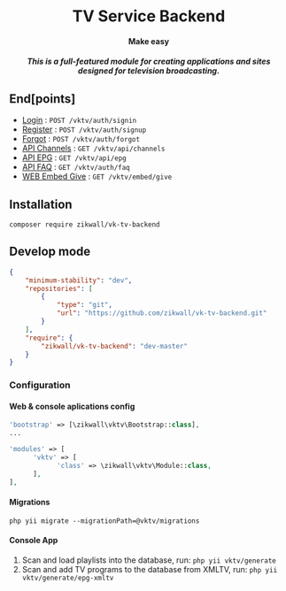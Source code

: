 <div align="center">
  <h1>TV Service Backend</h1>
  <h4>Make easy</h4>
  <h5>This is a full-featured module for creating applications and sites designed for television broadcasting.</h5>
</div>

## End[points]

* [Login](endpoints/Login.md) : `POST /vktv/auth/signin`
* [Register](endpoints/Register.md) : `POST /vktv/auth/signup`
* [Forgot](endpoints/Forgot.md) : `POST /vktv/auth/forgot`
* [API Channels](endpoints/API_Channels.md) : `GET /vktv/api/channels`
* [API EPG](endpoints/API_EPG.md) : `GET /vktv/api/epg`
* [API FAQ](endpoints/API_FAQ.md) : `GET /vktv/auth/faq`
* [WEB Embed Give](endpoints/WEB_Embed_Give.md) : `GET /vktv/embed/give`

## Installation

`composer require zikwall/vk-tv-backend`

## Develop mode

```json
{
    "minimum-stability": "dev",
    "repositories": [
        {
            "type": "git",
            "url": "https://github.com/zikwall/vk-tv-backend.git"
        }
    ],
    "require": {
        "zikwall/vk-tv-backend": "dev-master"
    }
}

```

### Configuration

#### Web & console aplications config

```php
'bootstrap' => [\zikwall\vktv\Bootstrap::class],
...

'modules' => [
      'vktv' => [
            'class' => \zikwall\vktv\Module::class,
      ],
],

```

#### Migrations

`php yii migrate --migrationPath=@vktv/migrations`

#### Console App

1. Scan and load playlists into the database, run: `php yii vktv/generate`
2. Scan and add TV programs to the database from XMLTV, run: `php yii vktv/generate/epg-xmltv`
